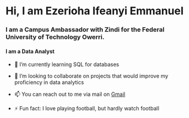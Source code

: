 # Hi, I am Ezerioha Ifeanyi Emmanuel 

### I am a Campus Ambassador with Zindi for the Federal University of Technology Owerri.

#### I am a Data Analyst 

- 🌱 I’m currently learning SQL for databases 

- 👯 I’m looking to collaborate on projects that would improve my proficiency in data analytics 

- 📫 You can reach out to me via mail on [Gmail](www.ifeanyiemmanuelezerioha@gmail.com)

- ⚡ Fun fact: I love playing football, but hardly watch football 

